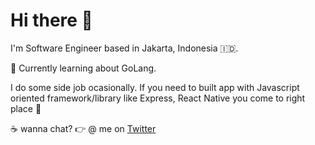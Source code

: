 # Hi there 👋

I'm Software Engineer based in Jakarta, Indonesia 🇮🇩.


🌱 Currently learning about GoLang.

I do some side job ocasionally. If you need to built app with Javascript oriented framework/library like Express, React Native you come to right place 🎯 

☕️ wanna chat? 👉 @ me on [Twitter](https://twitter.com/tastasss) 


<!--
**tatasfachrul/tatasfachrul** is a ✨ _special_ ✨ repository because its `README.md` (this file) appears on your GitHub profile.

Here are some ideas to get you started:

- 🔭 I’m currently working on ...
- 🌱 I’m currently learning ...
- 👯 I’m looking to collaborate on ...
- 🤔 I’m looking for help with ...
- 💬 Ask me about ...
- 📫 How to reach me: ...
- 😄 Pronouns: ...
- ⚡ Fun fact: ...
-->
